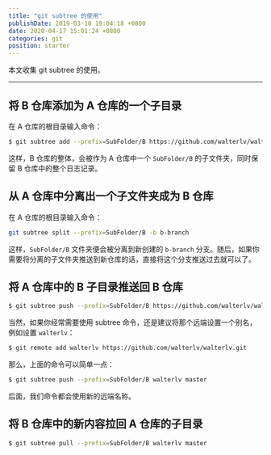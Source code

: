 ```yaml
---
title: "git subtree 的使用"
publishDate: 2019-03-10 19:04:18 +0800
date: 2020-04-17 15:01:24 +0800
categories: git
position: starter
---
```


本文收集 git subtree 的使用。

---

<div id="toc"></div>

## 将 B 仓库添加为 A 仓库的一个子目录

在 A 仓库的根目录输入命令：

```bash
$ git subtree add --prefix=SubFolder/B https://github.com/walterlv/walterlv.git master
```

这样，B 仓库的整体，会被作为 A 仓库中一个 `SubFolder/B` 的子文件夹，同时保留 B 仓库中的整个日志记录。

## 从 A 仓库中分离出一个子文件夹成为 B 仓库

在 A 仓库的根目录输入命令：

```bash
git subtree split --prefix=SubFolder/B -b b-branch
```

这样，`SubFolder/B` 文件夹便会被分离到新创建的 `b-branch` 分支。随后，如果你需要将分离的子文件夹推送到新仓库的话，直接将这个分支推送过去就可以了。

## 将 A 仓库中的 B 子目录推送回 B 仓库

```bash
$ git subtree push --prefix=SubFolder/B https://github.com/walterlv/walterlv.git master
```

当然，如果你经常需要使用 subtree 命令，还是建议将那个远端设置一个别名，例如设置 `walterlv`：

```bash
$ git remote add walterlv https://github.com/walterlv/walterlv.git
```

那么，上面的命令可以简单一点：

```bash
$ git subtree push --prefix=SubFolder/B walterlv master
```

后面，我们命令都会使用新的远端名称。

## 将 B 仓库中的新内容拉回 A 仓库的子目录

```bash
$ git subtree pull --prefix=SubFolder/B walterlv master
```
